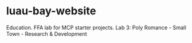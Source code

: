 # luau-bay-website
Education. FFA lab for MCP starter projects. Lab 3: Poly Romance - Small Town - Research &amp; Development 
